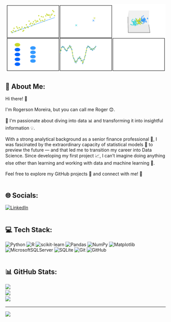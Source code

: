 <img src="/ml_algorithms_animation3.gif">

## 💫 About Me:
Hi there! 👋  <br><br>I'm Rogerson Moreira, but you can call me Roger 😊.  <br><br>🤿 I'm passionate about diving into data 📊 and transforming it into insightful information 💡.  <br><br>With a strong analytical background as a senior finance professional 💼, I was fascinated by the extraordinary capacity of statistical models 🔮 to preview the future — and that led me to transition my career into Data Science. Since developing my first project 📈, I can’t imagine doing anything else other than learning and working with data and machine learning 🤖.  <br><br>Feel free to explore my GitHub projects 📂 and connect with me! 🚀<br><br>  

## 🌐 Socials:
[![LinkedIn](https://img.shields.io/badge/LinkedIn-%230077B5.svg?logo=linkedin&logoColor=white)](https://linkedin.com/in/https://www.linkedin.com/in/rogerson-yuri-m-a722b867/) <br><br>

## 💻 Tech Stack:
![Python](https://img.shields.io/badge/python-3670A0?style=flat&logo=python&logoColor=ffdd54) ![R](https://img.shields.io/badge/r-%23276DC3.svg?style=flat&logo=r&logoColor=white) ![scikit-learn](https://img.shields.io/badge/scikit--learn-%23F7931E.svg?style=flat&logo=scikit-learn&logoColor=white) ![Pandas](https://img.shields.io/badge/pandas-%23150458.svg?style=flat&logo=pandas&logoColor=white) ![NumPy](https://img.shields.io/badge/numpy-%23013243.svg?style=flat&logo=numpy&logoColor=white) ![Matplotlib](https://img.shields.io/badge/Matplotlib-%23ffffff.svg?style=flat&logo=Matplotlib&logoColor=black) ![MicrosoftSQLServer](https://img.shields.io/badge/Microsoft%20SQL%20Server-CC2927?style=flat&logo=microsoft%20sql%20server&logoColor=white) ![SQLite](https://img.shields.io/badge/sqlite-%2307405e.svg?style=flat&logo=sqlite&logoColor=white) ![Git](https://img.shields.io/badge/git-%23F05033.svg?style=flat&logo=git&logoColor=white) ![GitHub](https://img.shields.io/badge/github-%23121011.svg?style=flat&logo=github&logoColor=white)<br><br>

## 📊 GitHub Stats:
![](https://github-readme-stats.vercel.app/api?username=yuhmoreira&theme=tokyonight&hide_border=false&include_all_commits=false&count_private=false)<br/>
![](https://nirzak-streak-stats.vercel.app/?user=yuhmoreira&theme=tokyonight&hide_border=false)<br/>
![](https://github-readme-stats.vercel.app/api/top-langs/?username=yuhmoreira&theme=tokyonight&hide_border=false&include_all_commits=false&count_private=false&layout=compact)

---
[![](https://visitcount.itsvg.in/api?id=yuhmoreira&icon=0&color=0)](https://visitcount.itsvg.in)

<!-- Proudly created with GPRM ( https://gprm.itsvg.in ) -->
